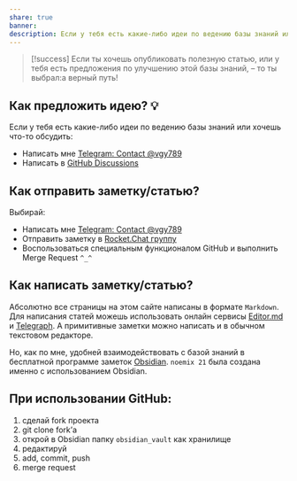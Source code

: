```yaml
---
share: true
banner: 
description: Если у тебя есть какие-либо идеи по ведению базы знаний или хочешь что-то обсудить. А может быть ты хочешь написать статью?
---
```


> [!success] 
>  Если ты хочешь опубликовать полезную статью, или у тебя есть предложения по улучшению этой базы знаний, – то ты выбрал:а верный путь!

## Как предложить идею? 💡
Если у тебя есть какие-либо идеи по ведению базы знаний или хочешь что-то обсудить: 
- Написать мне [Telegram: Contact @vgy789](https://t.me/vgy789)
- Написать в [GitHub Discussions](https://github.com/vgy789/noemix21/discussions/)

## Как отправить заметку/статью?
Выбирай:
- Написать мне [Telegram: Contact @vgy789](https://t.me/vgy789)
- Отправить заметку в [Rocket.Chat группу](https://rocketchat-student.21-school.ru/channel/noemix-21)
- Воспользоваться специальным функционалом GitHub и выполнить Merge Request `^_^`

## Как написать заметку/статью?
Абсолютно все страницы на этом сайте написаны в формате `Markdown`. 
Для написания статей можешь использовать онлайн сервисы [Editor.md](https://pandao.github.io/editor.md/en.html) и [Telegraph](https://telegra.ph/). А примитивные заметки можно написать и в обычном текстовом редакторе.

Но, как по мне, удобней взаимодействовать с базой знаний в бесплатной программе заметок [Obsidian](https://obsidian.md/). `noemix 21` была создана именно с использованием Obsidian.

## При использовании GitHub:
1. сделай fork проекта
2. git clone fork’а
3. открой в Obsidian папку `obsidian_vault` как хранилище 
4. редактируй
5. add, commit, push
6. merge request
